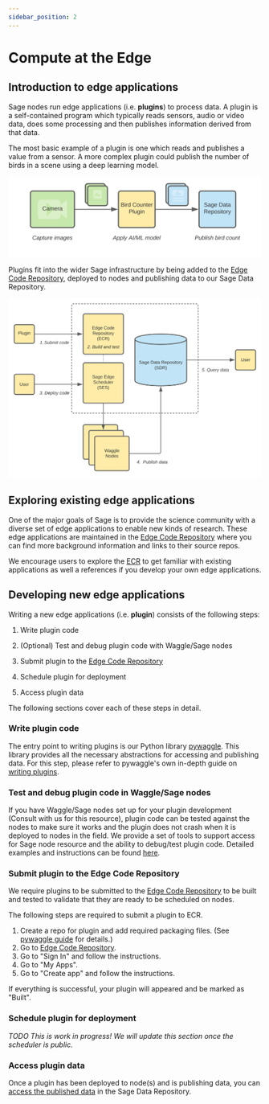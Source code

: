 ```yaml
---
sidebar_position: 2
---
```


# Compute at the Edge

## Introduction to edge applications

Sage nodes run edge applications (i.e. __plugins__) to process data. A plugin is a self-contained program which typically reads sensors, audio or video data, does some processing and then publishes information derived from that data.

The most basic example of a plugin is one which reads and publishes a value from a sensor. A more complex plugin could publish the number of birds in a scene using a deep learning model.

![Basic Plugin](./images/plugin-basic.svg)

Plugins fit into the wider Sage infrastructure by being added to the [Edge Code Repository](https://portal.sagecontinuum.org), deployed to nodes and publishing data to our Sage Data Repository.

![Plugins in Sage](./images/plugin-sage.svg)

## Exploring existing edge applications

One of the major goals of Sage is to provide the science community with a diverse set of edge applications to enable new kinds of research. These edge applications are maintained in the [Edge Code Repository](https://portal.sagecontinuum.org) where you can find more background information and links to their source repos.

We encourage users to explore the [ECR](https://portal.sagecontinuum.org) to get familiar with existing applications as well a references if you develop your own edge applications.

## Developing new edge applications

Writing a new edge applications (i.e. __plugin__) consists of the following steps:

1. Write plugin code

2. (Optional) Test and debug plugin code with Waggle/Sage nodes

3. Submit plugin to the [Edge Code Repository](https://portal.sagecontinuum.org)
4. Schedule plugin for deployment
5. Access plugin data

The following sections cover each of these steps in detail.

### Write plugin code

The entry point to writing plugins is our Python library [pywaggle](https://github.com/waggle-sensor/pywaggle). This library provides all the necessary abstractions for accessing and publishing data. For this step, please refer to pywaggle's own in-depth guide on [writing plugins](https://github.com/waggle-sensor/pywaggle/blob/main/docs/writing-a-plugin.md).

### Test and debug plugin code in Waggle/Sage nodes

If you have Waggle/Sage nodes set up for your plugin development (Consult with us for this resource), plugin code can be tested against the nodes to make sure it works and the plugin does not crash when it is deployed to nodes in the field. We provide a set of tools to support access for Sage node resource and the ability to debug/test plugin code. Detailed examples and instructions can be found [here](https://github.com/sagecontinuum/ses/tree/master/docs/pluginctl/README.md).

### Submit plugin to the Edge Code Repository

We require plugins to be submitted to the [Edge Code Repository](https://portal.sagecontinuum.org) to be built and tested to validate that they are ready to be scheduled on nodes.

The following steps are required to submit a plugin to ECR.

1. Create a repo for plugin and add required packaging files. (See [pywaggle guide](https://github.com/waggle-sensor/pywaggle/blob/main/docs/writing-a-plugin.md#adding-hello-world-plugin-packaging-info) for details.)
2. Go to [Edge Code Repository](https://portal.sagecontinuum.org).
3. Go to "Sign In" and follow the instructions.
4. Go to "My Apps".
5. Go to "Create app" and follow the instructions.

If everything is successful, your plugin will appeared and be marked as "Built".

### Schedule plugin for deployment

_TODO This is work in progress! We will update this section once the scheduler is public._

### Access plugin data

Once a plugin has been deployed to node(s) and is publishing data, you can [access the published data](./accessing-data.md) in the Sage Data Repository.
